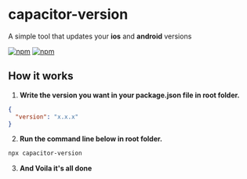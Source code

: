 # capacitor-version

A simple tool that updates your **ios** and **android** versions

[![npm](https://img.shields.io/npm/v/capacitor-version.svg?maxAge=2592000?style=flat-square)](https://www.npmjs.com/package/capacitor-version)
[![npm](https://img.shields.io/npm/dm/capacitor-version.svg)](https://www.npmjs.com/package/capacitor-version)

## How it works

1. **Write the version you want in your package.json file in root folder.**

```json
{
  "version": "x.x.x"
}
```

2. **Run the command line below in root folder.**

```sh
npx capacitor-version
```

3. **And Voila it's all done**
